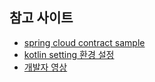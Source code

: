 ## 참고 사이트

- [spring cloud contract sample](https://github.com/spring-cloud-samples/spring-cloud-contract-samples)
- [kotlin setting 환경 설정](https://github.com/dev-kidult/spring-cloud-contract-study)
- [개발자 영상](https://www.youtube.com/watch?v=7F27S81enVo&t=2047s)
